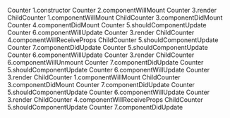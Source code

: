 Counter 1.constructor
Counter 2.componentWillMount
Counter 3.render
ChildCounter 1.componentWillMount
ChildCounter 3.componentDidMount
Counter 4.componentDidMount
Counter 5.shouldComponentUpdate
Counter 6.componentWillUpdate
Counter 3.render
ChildCounter 4.componentWillReceiveProps
ChildCounter 5.shouldComponentUpdate
Counter 7.componentDidUpdate
Counter 5.shouldComponentUpdate
Counter 6.componentWillUpdate
Counter 3.render
ChildCounter 6.componentWillUnmount
Counter 7.componentDidUpdate
Counter 5.shouldComponentUpdate
Counter 6.componentWillUpdate
Counter 3.render
ChildCounter 1.componentWillMount
ChildCounter 3.componentDidMount
Counter 7.componentDidUpdate
Counter 5.shouldComponentUpdate
Counter 6.componentWillUpdate
Counter 3.render
ChildCounter 4.componentWillReceiveProps
ChildCounter 5.shouldComponentUpdate
Counter 7.componentDidUpdate